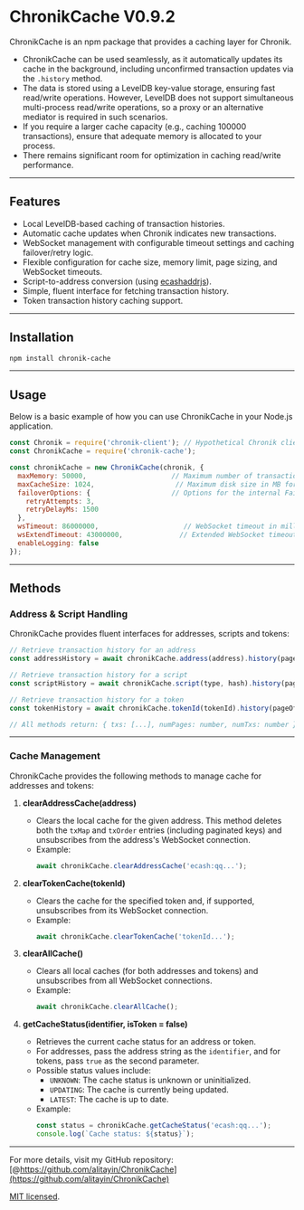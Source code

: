 # ChronikCache V0.9.2

ChronikCache is an npm package that provides a caching layer for Chronik.  

- ChronikCache can be used seamlessly, as it automatically updates its cache in the background, including unconfirmed transaction updates via the `.history` method.  
- The data is stored using a LevelDB key-value storage, ensuring fast read/write operations. However, LevelDB does not support simultaneous multi-process read/write operations, so a proxy or an alternative mediator is required in such scenarios.  
- If you require a larger cache capacity (e.g., caching 100000 transactions), ensure that adequate memory is allocated to your process.  
- There remains significant room for optimization in caching read/write performance.

---

## Features

- Local LevelDB-based caching of transaction histories.  
- Automatic cache updates when Chronik indicates new transactions.  
- WebSocket management with configurable timeout settings and caching failover/retry logic.  
- Flexible configuration for cache size, memory limit, page sizing, and WebSocket timeouts.  
- Script-to-address conversion (using [ecashaddrjs](https://www.npmjs.com/package/ecashaddrjs)).  
- Simple, fluent interface for fetching transaction history.  
- Token transaction history caching support.

---

## Installation

```bash
npm install chronik-cache
```

---

## Usage

Below is a basic example of how you can use ChronikCache in your Node.js application.

```js
const Chronik = require('chronik-client'); // Hypothetical Chronik client
const ChronikCache = require('chronik-cache');

const chronikCache = new ChronikCache(chronik, {
  maxMemory: 50000,                     // Maximum number of transactions to cache in memory
  maxCacheSize: 1024,                    // Maximum disk size in MB for the local cache
  failoverOptions: {                    // Options for the internal FailoverHandler
    retryAttempts: 3,
    retryDelayMs: 1500
  },
  wsTimeout: 86000000,                     // WebSocket timeout in milliseconds
  wsExtendTimeout: 43000000,              // Extended WebSocket timeout in milliseconds
  enableLogging: false
});
```

---

## Methods

### Address & Script Handling

ChronikCache provides fluent interfaces for addresses, scripts and tokens:

```javascript
// Retrieve transaction history for an address
const addressHistory = await chronikCache.address(address).history(pageOffset, pageSize);

// Retrieve transaction history for a script
const scriptHistory = await chronikCache.script(type, hash).history(pageOffset, pageSize);

// Retrieve transaction history for a token
const tokenHistory = await chronikCache.tokenId(tokenId).history(pageOffset, pageSize);

// All methods return: { txs: [...], numPages: number, numTxs: number }
```

---

### Cache Management

ChronikCache provides the following methods to manage cache for addresses and tokens:

1. **clearAddressCache(address)**
   - Clears the local cache for the given address. This method deletes both the `txMap` and `txOrder` entries (including paginated keys) and unsubscribes from the address's WebSocket connection.
   - Example:
     ```js
     await chronikCache.clearAddressCache('ecash:qq...');
     ```

2. **clearTokenCache(tokenId)**
   - Clears the cache for the specified token and, if supported, unsubscribes from its WebSocket connection.
   - Example:
     ```js
     await chronikCache.clearTokenCache('tokenId...');
     ```

3. **clearAllCache()**
   - Clears all local caches (for both addresses and tokens) and unsubscribes from all WebSocket connections.
   - Example:
     ```js
     await chronikCache.clearAllCache();
     ```

4. **getCacheStatus(identifier, isToken = false)**
   - Retrieves the current cache status for an address or token.
   - For addresses, pass the address string as the `identifier`, and for tokens, pass `true` as the second parameter.
   - Possible status values include:
     - `UNKNOWN`: The cache status is unknown or uninitialized.
     - `UPDATING`: The cache is currently being updated.
     - `LATEST`: The cache is up to date.
   - Example:
     ```js
     const status = chronikCache.getCacheStatus('ecash:qq...');
     console.log(`Cache status: ${status}`);
     ```

---

For more details, visit my GitHub repository: [@https://github.com/alitayin/ChronikCache](https://github.com/alitayin/ChronikCache)

 [MIT licensed](./LICENSE).